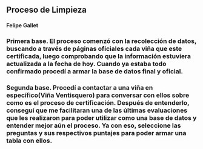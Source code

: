 ## Proceso de Limpieza
#### Felipe Gallet

### Primera base. El proceso comenzó con la recolección de datos, buscando a través de páginas oficiales cada viña que este certificada, luego comprobando que la información estuviera actualizada a la fecha de hoy. Cuando ya estaba todo confirmado procedí a armar la base de datos final y oficial.

### Segunda base. Procedí a contactar a una viña en específico(Viña Ventisquero) para conversar con ellos sobre como es el proceso de certificación. Después de entenderlo, conseguí que me facilitaran una de las últimas evaluaciones que les realizaron para poder utilizar como una base de datos y entender mejor aún el proceso. Ya con eso, seleccione las preguntas y sus respectivos puntajes para poder armar una tabla con ellos. 